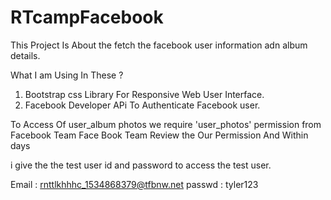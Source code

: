 # RTcampFacebook
This Project Is About the fetch the facebook user information adn album details.

What I am Using In These ?

1. Bootstrap css Library For Responsive Web User Interface.
2. Facebook Developer APi To Authenticate Facebook user.

To Access Of user_album photos we require 'user_photos' permission from Facebook Team
Face Book Team Review the Our Permission And Within days

i give the the test user id and password to access the test user.

Email : rnttlkhhhc_1534868379@tfbnw.net
passwd : tyler123

